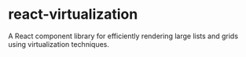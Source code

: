 # react-virtualization
A React component library for efficiently rendering large lists and grids using virtualization techniques.
